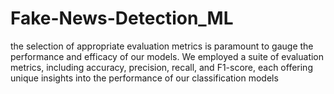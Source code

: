 # Fake-News-Detection_ML
the selection of appropriate evaluation metrics is paramount to gauge the performance and efficacy of our models. We employed a suite of evaluation metrics, including accuracy, precision, recall, and F1-score, each offering unique insights into the performance of our classification models
